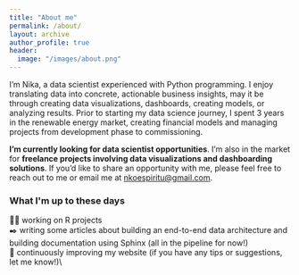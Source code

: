 ```yaml
---
title: "About me"
permalink: /about/
layout: archive
author_profile: true
header:
  image: "/images/about.png"
---
```


I’m Nika, a data scientist experienced with Python programming. I enjoy translating data into concrete, actionable business insights, may it be through creating data visualizations, dashboards, creating models, or analyzing results. Prior to starting my data science journey, I spent 3 years in the renewable energy market, creating financial models and managing projects from development phase to commissioning.

**I’m currently looking for data scientist opportunities**. I’m also in the market for **freelance projects involving data visualizations and dashboarding solutions**. If you’d like to share an opportunity with me, please feel free to reach out to me or email me at nkoespiritu@gmail.com.

### What I'm up to these days

:weight_lifting_woman: working on R projects \
:black_nib: writing some articles about building an end-to-end data architecture and building documentation using Sphinx (all in the pipeline for now!) \
:cherry_blossom: continuously improving my website (if you have any tips or suggestions, let me know!)\